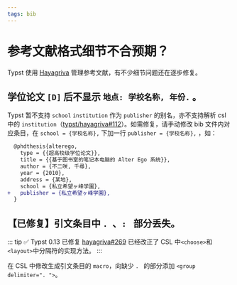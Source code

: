 ```yaml
---
tags: bib
---
```

# 参考文献格式细节不合预期？

Typst 使用 [Hayagriva](https://github.com/typst/hayagriva) 管理参考文献，有不少细节问题还在逐步修复。

## 学位论文 `[D]` 后不显示 `地点: 学校名称, 年份.` 。

Typst 暂不支持 `school` `institution` 作为 `publisher` 的别名，亦不支持解析 csl 中的 `institution`（[typst/hayagriva#112](https://github.com/typst/hayagriva/issues/112)）。如需修复，请手动修改 bib 文件内对应条目，在 `school = {学校名称},` 下加一行 `publisher = {学校名称},` ，如：

```diff
  @phdthesis{alterego,
    type = {{超高校级学位论文}},
    title = {{基于图书室的笔记本电脑的 Alter Ego 系统}},
    author = {不二咲, 千尋},
    year = {2010},
    address = {某地},
    school = {私立希望ヶ峰学園},
+   publisher = {私立希望ヶ峰学園},
  }
```

## 【已修复】引文条目中 `. `、`: ` 部分丢失。

::: tip ✅ Typst 0.13 已修复
[hayagriva#269](https://github.com/typst/hayagriva/pull/269) 已经改正了 CSL 中`<choose>`和`<layout>`中分隔符的实现方法。
:::

在 CSL 中修改生成引文条目的 `macro`，向缺少 `. ` 的部分添加 `<group delimiter=". ">`。

